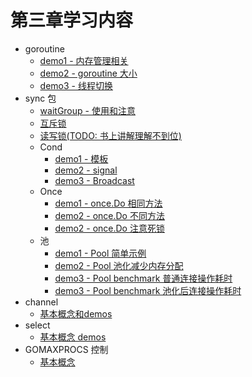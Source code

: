 # 第三章学习内容
- goroutine
    - [demo1 - 内存管理相关](goroutine/g1/g1.go)
    - [demo2 - goroutine 大小](goroutine/g2/g2.go)
    - [demo3 - 线程切换](goroutine/g3/g3_test.go)
- sync 包
    - [waitGroup - 使用和注意](sync/waitGroup/s1.go) 
    - [互斥锁](sync/互斥锁/s2.go)
    - [读写锁(TODO: 书上讲解理解不到位)](sync/读写锁/s3.go)
    - Cond
        - [demo1 - 模板](sync/cond/c1/c1.go)
        - [demo2 - signal](sync/cond/c2/c2.go)
        - [demo3 - Broadcast](sync/cond/c3/c3.go)
    - Once
        - [demo1 - once.Do 相同方法](sync/once/o1/onec1.go)
        - [demo2 - once.Do 不同方法](sync/once/o2/once2.go)
        - [demo2 - once.Do 注意死锁](sync/once/o3/once3.go)
    - 池
        - [demo1 - Pool 简单示例 ](sync/pool/p1/p1.go)
        - [demo2 - Pool 池化减少内存分配 ](sync/pool/p2/p2.go)
        - [demo3 - Pool benchmark 普通连接操作耗时 ](sync/pool/p3/p3_test.go)
        - [demo3 - Pool benchmark 池化后连接操作耗时 ](sync/pool/p3/p4_test.go)
- channel
    - [基本概念和demos](channel/base.md)
- select
    - [基本概念 demos](select/select.md)
- GOMAXPROCS 控制
    - [基本概念](GOMAXPROCS/GOMAXPROCS.md)
    

